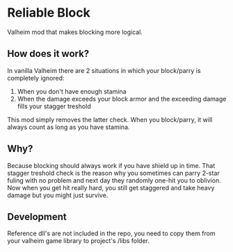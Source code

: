 Reliable Block
=========
Valheim mod that makes blocking more logical.


How does it work?
--------
In vanilla Valheim there are 2 situations in which your block/parry is completely ignored:
1) When you don't have enough stamina
2) When the damage exceeds your block armor and the exceeding damage fills your stagger treshold

This mod simply removes the latter check. When you block/parry, it will always count as long as you have stamina.

Why?
--------
Because blocking should always work if you have shield up in time. That stagger treshold check is the reason why you sometimes can parry 2-star fuling with no problem and next day they randomly one-hit you to oblivion. Now when you get hit really hard, you still get staggered and take heavy damage but you might just survive.

Development
--------
Reference dll's are not included in the repo, you need to copy them from your valheim game library to project's /libs folder.
